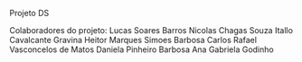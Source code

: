 Projeto DS

Colaboradores do projeto:
  Lucas Soares Barros
  Nicolas Chagas Souza
  Itallo Cavalcante Gravina
  Heitor Marques Simoes Barbosa
  Carlos Rafael Vasconcelos de Matos
  Daniela Pinheiro Barbosa
  Ana Gabriela Godinho
